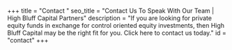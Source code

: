 +++
title = "Contact "
seo_title = "Contact Us To Speak With Our Team | High Bluff Capital Partners"
description = "If you are looking for private equity funds in exchange for control oriented equity investments, then High Bluff Capital may be the right fit for you. Click here to contact us today."
id = "contact"
+++
```

```

